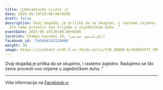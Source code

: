 ```yaml
---
title: 🍫🍪Omladinsko sijelo ☕️🍩
date: 2025-05-10T20:00:00+0200
draft: false
description: Ovaj događaj je prilika da se okupimo, i rastemo zajedno. Radujemo se
  što ćemo provesti ovo vrijeme u zajedničkom duhu .”
eventDate: 2025-05-10T20:00:00+0200
location: Champs-Courbes 24, ‏إيكوبلينس‏، ‏سويسرا‏
facebook_id: '543664342124666'
weight: 30
image: https://scontent-ord5-3.xx.fbcdn.net/v/t39.30808-6/494655977_999846225609310_4487878895912218163_n.jpg?_nc_cat=107&ccb=1-7&_nc_sid=9e60e4&_nc_ohc=wpsUAuOQ6zQQ7kNvwGGX246&_nc_oc=AdkOeT8SAfZ1oOWc5aflz4Jq4Wi0ooyG3u9BPWMlrKeKEWZREIDQf-ZUmOzeMHRwUyU&_nc_zt=23&_nc_ht=scontent-ord5-3.xx&edm=ABTKTjYEAAAA&_nc_gid=wjbdpPM2TqF-HJn67CaorA&oh=00_Afafd8cFAD0IyiVshRfYiiZICLG38rlJ2XcR8TTyG8Kmww&oe=68C2BD18
---
```


Ovaj događaj je prilika da se okupimo, i rastemo zajedno. Radujemo se što ćemo provesti ovo vrijeme u zajedničkom duhu .”

---

Više informacija na [Facebook-u](https://facebook.com/events/543664342124666)